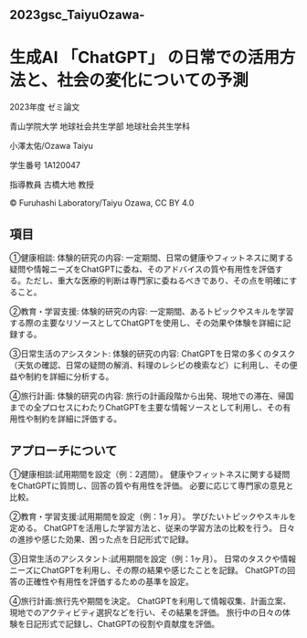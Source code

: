 ## 2023gsc_TaiyuOzawa-

# 生成AI 「ChatGPT」 の日常での活用方法と、社会の変化についての予測


2023年度 ゼミ論文

青山学院大学 地球社会共生学部 地球社会共生学科

小澤太佑/Ozawa Taiyu

学生番号 1A120047

指導教員 古橋大地 教授

© Furuhashi Laboratory/Taiyu Ozawa, CC BY 4.0

##  項目


①健康相談:
体験的研究の内容: 一定期間、日常の健康やフィットネスに関する疑問や情報ニーズをChatGPTに委ね、そのアドバイスの質や有用性を評価する。ただし、重大な医療的判断は専門家に委ねるべきであり、その点を明確にすること。

②教育・学習支援:
体験的研究の内容: 一定期間、あるトピックやスキルを学習する際の主要なリソースとしてChatGPTを使用し、その効果や体験を詳細に記録する。

③日常生活のアシスタント:
体験的研究の内容: ChatGPTを日常の多くのタスク（天気の確認、日常の疑問の解消、料理のレシピの検索など）に利用し、その便益や制約を詳細に分析する。

④旅行計画:
体験的研究の内容: 旅行の計画段階から出発、現地での滞在、帰国までの全プロセスにわたりChatGPTを主要な情報ソースとして利用し、その有用性や制約を詳細に評価する。

##  アプローチについて

①健康相談:試用期間を設定（例：2週間）。
健康やフィットネスに関する疑問をChatGPTに質問し、回答の質や有用性を評価。
必要に応じて専門家の意見と比較。

②教育・学習支援:試用期間を設定（例：1ヶ月）。
学びたいトピックやスキルを定める。
ChatGPTを活用した学習方法と、従来の学習方法の比較を行う。
日々の進捗や感じた効果、困った点を日記形式で記録。

③日常生活のアシスタント:試用期間を設定（例：1ヶ月）。
日常のタスクや情報ニーズにChatGPTを利用し、その際の結果や感じたことを記録。
ChatGPTの回答の正確性や有用性を評価するための基準を設定。

④旅行計画:旅行先や期間を決定。
ChatGPTを利用して情報収集、計画立案、現地でのアクティビティ選択などを行い、その結果を評価。
旅行中の日々の体験を日記形式で記録し、ChatGPTの役割や貢献度を評価。

